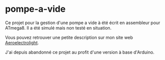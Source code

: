 # pompe-a-vide
Ce projet pour la gestion d'une pompe a vide à été écrit en assembleur pour ATmega8. 
Il a été simulé mais non testé en situation.

Vous pouvez retrouver une petite description sur mon site web
 [Aeroelectrolight](https://aeroelectrolight.free.fr/).
 
 J'ai depuis abandonné ce projet au profit d'une version à base d'Arduino.
